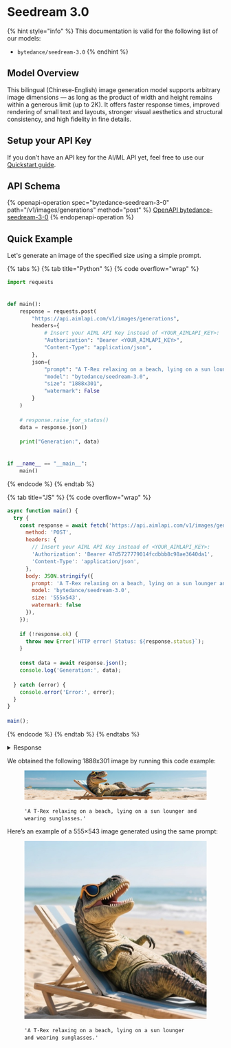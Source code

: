 # Seedream 3.0

{% hint style="info" %}
This documentation is valid for the following list of our models:

* `bytedance/seedream-3.0`
{% endhint %}

## Model Overview

This bilingual (Chinese-English) image generation model supports arbitrary image dimensions — as long as the product of width and height remains within a generous limit (up to 2K). It offers faster response times, improved rendering of small text and layouts, stronger visual aesthetics and structural consistency, and high fidelity in fine details.

## Setup your API Key

If you don’t have an API key for the AI/ML API yet, feel free to use our [Quickstart guide](https://docs.aimlapi.com/quickstart/setting-up).

## API Schema

{% openapi-operation spec="bytedance-seedream-3-0" path="/v1/images/generations" method="post" %}
[OpenAPI bytedance-seedream-3-0](https://raw.githubusercontent.com/aimlapi/api-docs/refs/heads/main/docs/api-references/image-models/ByteDance/seedream-3.0.json)
{% endopenapi-operation %}

## Quick Example

Let's generate an image of the specified size using a simple prompt.

{% tabs %}
{% tab title="Python" %}
{% code overflow="wrap" %}
```python
import requests


def main():
    response = requests.post(
        "https://api.aimlapi.com/v1/images/generations",
        headers={
            # Insert your AIML API Key instead of <YOUR_AIMLAPI_KEY>:
            "Authorization": "Bearer <YOUR_AIMLAPI_KEY>",
            "Content-Type": "application/json",
        },
        json={
            "prompt": "A T-Rex relaxing on a beach, lying on a sun lounger and wearing sunglasses.",
            "model": "bytedance/seedream-3.0",
            "size": "1888x301",
            "watermark": False
        }
    )

    # response.raise_for_status()
    data = response.json()

    print("Generation:", data)


if __name__ == "__main__":
    main()
```
{% endcode %}
{% endtab %}

{% tab title="JS" %}
{% code overflow="wrap" %}
```javascript
async function main() {
  try {
    const response = await fetch('https://api.aimlapi.com/v1/images/generations', {
      method: 'POST',
      headers: {
        // Insert your AIML API Key instead of <YOUR_AIMLAPI_KEY>:
        'Authorization': 'Bearer 47d5727779014fcdbbb8c98ae3640da1',
        'Content-Type': 'application/json',
      },
      body: JSON.stringify({
        prompt: 'A T-Rex relaxing on a beach, lying on a sun lounger and wearing sunglasses.',
        model: 'bytedance/seedream-3.0',
        size: '555x543',
        watermark: false
      }),
    });

    if (!response.ok) {
      throw new Error(`HTTP error! Status: ${response.status}`);
    }

    const data = await response.json();
    console.log('Generation:', data);

  } catch (error) {
    console.error('Error:', error);
  }
}

main();
```
{% endcode %}
{% endtab %}
{% endtabs %}

<details>

<summary>Response</summary>

{% code overflow="wrap" %}
```json5
Generation: {'created': 1751616711, 'data': [{'url': 'https://ark-content-generation-v2-ap-southeast-1.tos-ap-southeast-1.volces.com/seedream-3-0-t2i/02175161671039622600af416b2ca58c9c8a1e1bf93fac0335693.jpeg?X-Tos-Algorithm=TOS4-HMAC-SHA256&X-Tos-Credential=AKLTYjg3ZjNlOGM0YzQyNGE1MmI2MDFiOTM3Y2IwMTY3OTE%2F20250704%2Fap-southeast-1%2Ftos%2Frequest&X-Tos-Date=20250704T081151Z&X-Tos-Expires=86400&X-Tos-Signature=76ad6d2e0eb218521b9ce0bfdc98eaf2aa683e9a0d3840624fb4d413a1fd360e&X-Tos-SignedHeaders=host&x-tos-process=image%2Fwatermark%2Cimage_YXNzZXRzL3dhdGVybWFyay5wbmc_eC10b3MtcHJvY2Vzcz1pbWFnZS9yZXNpemUsUF81'}]}
```
{% endcode %}

</details>

We obtained the following 1888x301 image by running this code example:

<figure><img src="../../../.gitbook/assets/02175161671039622600af416b2ca58c9c8a1e1bf93fac0335693.jpg" alt=""><figcaption><p><code>'A T-Rex relaxing on a beach, lying on a sun lounger and wearing sunglasses.'</code></p></figcaption></figure>

Here’s an example of a 555×543 image generated using the same prompt:

<div align="left"><figure><img src="../../../.gitbook/assets/0217516196916226a3647c198681a7c9ea0518c738c92d3286bc4.jpg" alt=""><figcaption><p><code>'A T-Rex relaxing on a beach, lying on a sun lounger</code> <br><code>and wearing sunglasses.'</code></p></figcaption></figure></div>
